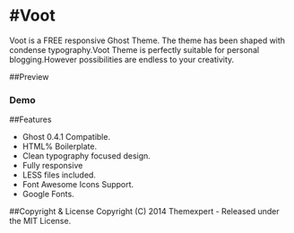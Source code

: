 #Voot
====
Voot is a FREE responsive Ghost Theme. The theme has been shaped with condense typography.Voot Theme is perfectly suitable for personal blogging.However possibilities are endless to your creativity.

##Preview
### Demo


##Features
- Ghost 0.4.1 Compatible.
- HTML% Boilerplate.
- Clean typography focused design.
- Fully responsive
- LESS files included.
- Font Awesome Icons Support.
- Google Fonts.

##Copyright & License
Copyright (C) 2014 Themexpert - Released under the MIT License.
